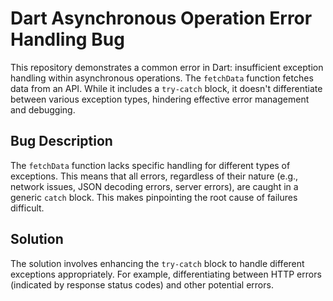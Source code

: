 # Dart Asynchronous Operation Error Handling Bug

This repository demonstrates a common error in Dart: insufficient exception handling within asynchronous operations. The `fetchData` function fetches data from an API.  While it includes a `try-catch` block, it doesn't differentiate between various exception types, hindering effective error management and debugging.

## Bug Description
The `fetchData` function lacks specific handling for different types of exceptions.  This means that all errors, regardless of their nature (e.g., network issues, JSON decoding errors, server errors), are caught in a generic `catch` block. This makes pinpointing the root cause of failures difficult.

## Solution
The solution involves enhancing the `try-catch` block to handle different exceptions appropriately. For example, differentiating between HTTP errors (indicated by response status codes) and other potential errors.
